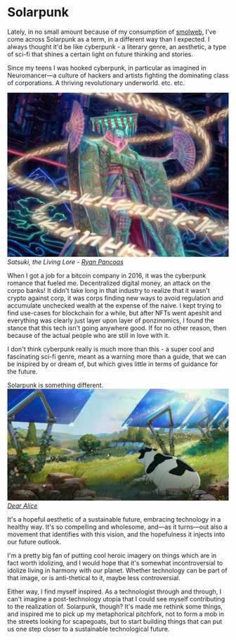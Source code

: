 # Solarpunk
Lately, in no small amount because of my consumption of [smolweb](https://www.ilyameerovich.com/gemini-the-small-internet/), I've come across Solarpunk as a term, in a different way than I expected. I always thought it'd be like cyberpunk - a literary genre, an aesthetic, a type of sci-fi that shines a certain light on future thinking and stories.

Since my teens I was hooked cyberpunk, in particular as imagined in Neuromancer—a culture of hackers and artists fighting the dominating class of corporations. A thriving revolutionary underworld. etc. etc.

![](images/satsuki.jpg)
_Satsuki, the Living Lore - [Ryan Pancoas](https://www.artofmtg.com/artist/ryan-pancoast)_

When I got a job for a bitcoin company in 2016, it was the cyberpunk romance that fueled me. Decentralized digital money, an attack on the corpo banks! It didn't take long in that industry to realize that it wasn't crypto against corp, it was corps finding new ways to avoid regulation and accumulate unchecked wealth at the expense of the naive. I kept trying to find use-cases for blockchain for a while, but after NFTs went apeshit and everything was clearly just layer upon layer of ponzinomics, I found the stance that this tech isn't going anywhere good. If for no other reason, then because of the actual people who are still in love with it.

I don't think cyberpunk really is much more than this - a super cool and fascinating sci-fi genre, meant as a warning more than a guide, that we can be inspired by or dream of, but which gives little in terms of guidance for the future. 

Solarpunk is something different. 
![](images/theline_cow.jpeg)
_[Dear Alice](https://www.youtube.com/watch?v=z-Ng5ZvrDm4)_

It's a hopeful aesthetic of a sustainable future, embracing technology in a healthy way. It's so compelling and wholesome, and—as it turns—out also a movement that identifies with this vision, and the hopefulness it injects into our future outlook. 

I'm a pretty big fan of putting cool heroic imagery on things which are in fact worth idolizing, and I would hope that it's somewhat incontroversial to idolize living in harmony with our planet. Whether technology can be part of that image, or is anti-thetical to it, maybe less controversial.

Either way, I find myself inspired. As a technologist through and through, I can't imagine a post-technology utopia that I could see myself contributing to the realization of. Solarpunk, though? It's made me rethink some things, and inspired me to pick up my metaphorical pitchfork, not to form a mob in the streets looking for scapegoats, but to start building things that can put us one step closer to a sustainable technological future.

